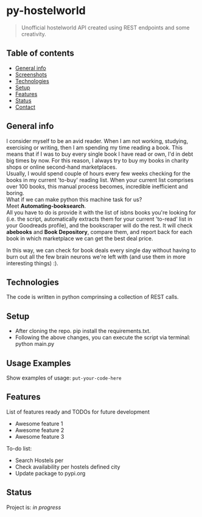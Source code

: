 # py-hostelworld
> Unofficial hostelworld API created using REST endpoints and some creativity.

## Table of contents
* [General info](#general-info)
* [Screenshots](#screenshots)
* [Technologies](#technologies)
* [Setup](#setup)
* [Features](#features)
* [Status](#status)
* [Contact](#contact)

## General info
I consider myself to be an avid reader. When I am not working, studying, exercising or writing, then I am spending my time reading a book. This means that if I was to buy every single book I have read or own, I'd in debt big times by now. For this reason, I always try to buy my books in charity shops or online second-hand marketplaces.<br>
Usually, I would spend couple of hours every few weeks checking for the books in my current 'to-buy' reading list. When your current list comprises over 100 books, this manual process becomes, incredible inefficient and boring.<br>
What if we can make python this machine task for us? <br>
Meet <b>Automating-booksearch</b>. <br> 
All you have to do is provide it with the list of isbns books you're looking for (i.e. the script, automatically extracts them for your current 'to-read' list in your Goodreads profile), and the bookscraper will do the rest. It will check <b>abebooks</b> and <b>Book Depository</b>, compare them, and report back for each book in which marketplace we can get the best deal price.

In this way, we can check for book deals every single day without having to burn out all the few brain neurons we're left with (and use them in more interesting things) :). 


## Technologies
The code is written in python comprinsing a collection of REST calls.

## Setup
- After cloning the repo. pip install the requirements.txt.
- Following the above changes, you can execute the script via terminal: python main.py

## Usage Examples
Show examples of usage:
`put-your-code-here`

## Features
List of features ready and TODOs for future development
* Awesome feature 1
* Awesome feature 2
* Awesome feature 3

To-do list:
* Search Hostels per
* Check availability per hostels defined city
* Update package to pypi.org

## Status
Project is: _in progress_



